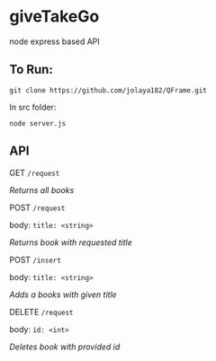 # giveTakeGo
node express based API

## To Run:

```
git clone https://github.com/jolaya182/QFrame.git
```

In src folder:
```
node server.js
```

## API

GET `/request`

_Returns all books_


POST `/request`

body: `title: <string>`

_Returns book with requested title_


POST `/insert`

body: `title: <string>`

_Adds a books with given title_


DELETE `/request`

body: `id: <int>`

_Deletes book with provided id_